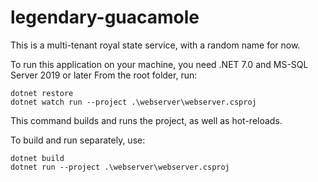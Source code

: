 # legendary-guacamole

This is a multi-tenant royal state service, with a random name for now.

To run this application on your machine, you need .NET 7.0 and MS-SQL Server 2019 or later
From the root folder, run:

```shell
dotnet restore
dotnet watch run --project .\webserver\webserver.csproj
```
This command builds and runs the project, as well as hot-reloads.

To build and run separately, use:

```shell
dotnet build
dotnet run --project .\webserver\webserver.csproj
```
